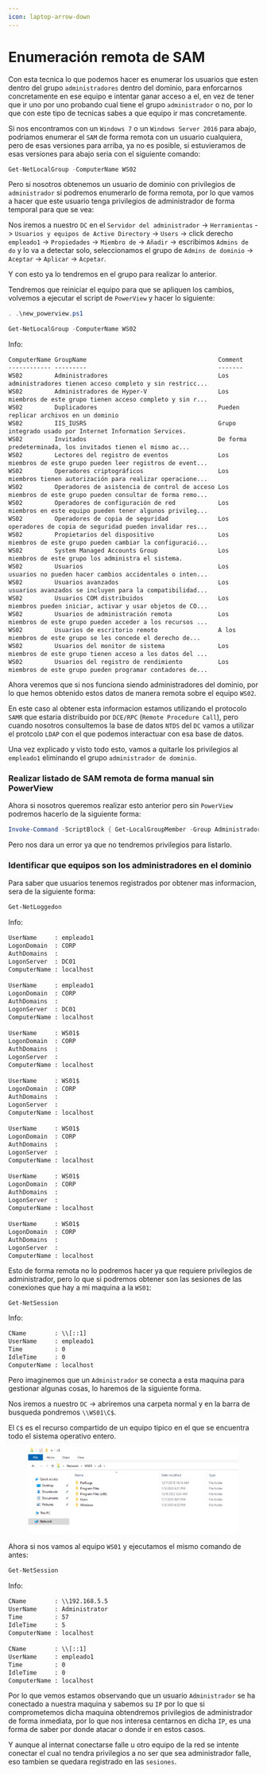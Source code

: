 ```yaml
---
icon: laptop-arrow-down
---
```


# Enumeración remota de SAM

Con esta tecnica lo que podemos hacer es enumerar los usuarios que esten dentro del grupo `administradores` dentro del dominio, para enforcarnos concretamente en ese equipo e intentar ganar acceso a el, en vez de tener que ir uno por uno probando cual tiene el grupo `administrador` o no, por lo que con este tipo de tecnicas sabes a que equipo ir mas concretamente.

Si nos encontramos con un `Windows 7` o un `Windows Server 2016` para abajo, podriamos enumerar el `SAM` de forma remota con un usuario cualquiera, pero de esas versiones para arriba, ya no es posible, si estuvieramos de esas versiones para abajo seria con el siguiente comando:

```powershell
Get-NetLocalGroup -ComputerName WS02
```

Pero si nosotros obtenemos un usuario de dominio con privilegios de `administrador` si podremos enumerarlo de forma remota, por lo que vamos a hacer que este usuario tenga privilegios de administrador de forma temporal para que se vea:

Nos iremos a nuestro `DC` en el `Servidor del administrador` -> `Herramientas` -> `Usuarios y equipos de Active Directory` -> `Users` -> click derecho `empleado1` -> `Propiedades` -> `Miembro de` -> `Añadir` -> escribimos `Admins de do` y lo va a detectar solo, seleccionamos el grupo de `Admins de dominio` -> `Aceptar` -> `Aplicar` -> `Acpetar`.

Y con esto ya lo tendremos en el grupo para realizar lo anterior.

Tendremos que reiniciar el equipo para que se apliquen los cambios, volvemos a ejecutar el script de `PowerView` y hacer lo siguiente:

```powershell
. .\new_powerview.ps1
```

```powershell
Get-NetLocalGroup -ComputerName WS02
```

Info:

```
ComputerName GroupName                                     Comment
------------ ---------                                     -------
WS02         Administradores                               Los administradores tienen acceso completo y sin restricc...
WS02         Administradores de Hyper-V                    Los miembros de este grupo tienen acceso completo y sin r...
WS02         Duplicadores                                  Pueden replicar archivos en un dominio
WS02         IIS_IUSRS                                     Grupo integrado usado por Internet Information Services.
WS02         Invitados                                     De forma predeterminada, los invitados tienen el mismo ac...
WS02         Lectores del registro de eventos              Los miembros de este grupo pueden leer registros de event...
WS02         Operadores criptográficos                     Los miembros tienen autorización para realizar operacione...
WS02         Operadores de asistencia de control de acceso Los miembros de este grupo pueden consultar de forma remo...
WS02         Operadores de configuración de red            Los miembros en este equipo pueden tener algunos privileg...
WS02         Operadores de copia de seguridad              Los operadores de copia de seguridad pueden invalidar res...
WS02         Propietarios del dispositivo                  Los miembros de este grupo pueden cambiar la configuració...
WS02         System Managed Accounts Group                 Los miembros de este grupo los administra el sistema.
WS02         Usuarios                                      Los usuarios no pueden hacer cambios accidentales o inten...
WS02         Usuarios avanzados                            Los usuarios avanzados se incluyen para la compatibilidad...
WS02         Usuarios COM distribuidos                     Los miembros pueden iniciar, activar y usar objetos de CO...
WS02         Usuarios de administración remota             Los miembros de este grupo pueden acceder a los recursos ...
WS02         Usuarios de escritorio remoto                 A los miembros de este grupo se les concede el derecho de...
WS02         Usuarios del monitor de sistema               Los miembros de este grupo tienen acceso a los datos del ...
WS02         Usuarios del registro de rendimiento          Los miembros de este grupo pueden programar contadores de...
```

Ahora veremos que si nos funciona siendo administradores del dominio, por lo que hemos obtenido estos datos de manera remota sobre el equipo `WS02`.

En este caso al obtener esta informacion estamos utilizando el protocolo `SAMR` que estaria distribuido por `DCE/RPC` (`Remote Procedure Call`), pero cuando nosotros consultemos la base de datos `NTDS` del `DC` vamos a utilizar el protcolo `LDAP` con el que podemos interactuar con esa base de datos.

Una vez explicado y visto todo esto, vamos a quitarle los privilegios al `empleado1` eliminando el grupo `administrador de dominio`.

### Realizar listado de SAM remota de forma manual sin PowerView

Ahora si nosotros queremos realizar esto anterior pero sin `PowerView` podremos hacerlo de la siguiente forma:

```powershell
Invoke-Command -ScriptBlock { Get-LocalGroupMember -Group Administradores } -ComputerName WS01
```

Pero nos dara un error ya que no tendremos privilegios para listarlo.

### Identificar que equipos son los administradores en el dominio

Para saber que usuarios tenemos registrados por obtener mas informacion, sera de la siguiente forma:

```powershell
Get-NetLoggedon
```

Info:

```
UserName     : empleado1
LogonDomain  : CORP
AuthDomains  :
LogonServer  : DC01
ComputerName : localhost

UserName     : empleado1
LogonDomain  : CORP
AuthDomains  :
LogonServer  : DC01
ComputerName : localhost

UserName     : WS01$
LogonDomain  : CORP
AuthDomains  :
LogonServer  :
ComputerName : localhost

UserName     : WS01$
LogonDomain  : CORP
AuthDomains  :
LogonServer  :
ComputerName : localhost

UserName     : WS01$
LogonDomain  : CORP
AuthDomains  :
LogonServer  :
ComputerName : localhost

UserName     : WS01$
LogonDomain  : CORP
AuthDomains  :
LogonServer  :
ComputerName : localhost

UserName     : WS01$
LogonDomain  : CORP
AuthDomains  :
LogonServer  :
ComputerName : localhost
```

Esto de forma remota no lo podremos hacer ya que requiere privilegios de administrador, pero lo que si podremos obtener son las sesiones de las conexiones que hay a mi maquina a la `WS01`:

```powershell
Get-NetSession
```

Info:

```
CName        : \\[::1]
UserName     : empleado1
Time         : 0
IdleTime     : 0
ComputerName : localhost
```

Pero imaginemos que un `Administrador` se conecta a esta maquina para gestionar algunas cosas, lo haremos de la siguiente forma.

Nos iremos a nuestro `DC` -> abriremos una carpeta normal y en la barra de busqueda pondremos `\\WS01\C$`.

El `C$` es el recurso compartido de un equipo tipico en el que se encuentra todo el sistema operativo entero.

<figure><img src="../../../.gitbook/assets/image (226).png" alt=""><figcaption></figcaption></figure>

Ahora si nos vamos al equipo `WS01` y ejecutamos el mismo comando de antes:

```powershell
Get-NetSession
```

Info:

```
CName        : \\192.168.5.5
UserName     : Administrator
Time         : 57
IdleTime     : 5
ComputerName : localhost

CName        : \\[::1]
UserName     : empleado1
Time         : 0
IdleTime     : 0
ComputerName : localhost
```

Por lo que vemos estamos observando que un usuario `Administrador` se ha conectado a nuestra maquina y sabemos su `IP` por lo que si comprometemos dicha maquina obtendremos privilegios de administrador de forma inmediata, por lo que nos interesa centarnos en dicha `IP`, es una forma de saber por donde atacar o donde ir en estos casos.

Y aunque al internat conectarse falle u otro equipo de la red se intente conectar el cual no tendra privilegios a no ser que sea administrador falle, eso tambien se quedara registrado en las `sesiones`.
